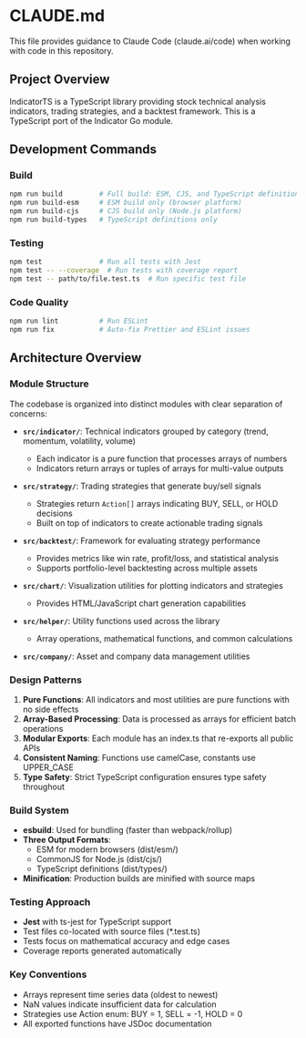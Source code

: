 # CLAUDE.md

This file provides guidance to Claude Code (claude.ai/code) when working with code in this repository.

## Project Overview

IndicatorTS is a TypeScript library providing stock technical analysis indicators, trading strategies, and a backtest framework. This is a TypeScript port of the Indicator Go module.

## Development Commands

### Build
```bash
npm run build         # Full build: ESM, CJS, and TypeScript definitions
npm run build-esm     # ESM build only (browser platform)
npm run build-cjs     # CJS build only (Node.js platform)
npm run build-types   # TypeScript definitions only
```

### Testing
```bash
npm test              # Run all tests with Jest
npm test -- --coverage  # Run tests with coverage report
npm test -- path/to/file.test.ts  # Run specific test file
```

### Code Quality
```bash
npm run lint          # Run ESLint
npm run fix           # Auto-fix Prettier and ESLint issues
```

## Architecture Overview

### Module Structure
The codebase is organized into distinct modules with clear separation of concerns:

- **`src/indicator/`**: Technical indicators grouped by category (trend, momentum, volatility, volume)
  - Each indicator is a pure function that processes arrays of numbers
  - Indicators return arrays or tuples of arrays for multi-value outputs

- **`src/strategy/`**: Trading strategies that generate buy/sell signals
  - Strategies return `Action[]` arrays indicating BUY, SELL, or HOLD decisions
  - Built on top of indicators to create actionable trading signals

- **`src/backtest/`**: Framework for evaluating strategy performance
  - Provides metrics like win rate, profit/loss, and statistical analysis
  - Supports portfolio-level backtesting across multiple assets

- **`src/chart/`**: Visualization utilities for plotting indicators and strategies
  - Provides HTML/JavaScript chart generation capabilities

- **`src/helper/`**: Utility functions used across the library
  - Array operations, mathematical functions, and common calculations

- **`src/company/`**: Asset and company data management utilities

### Design Patterns

1. **Pure Functions**: All indicators and most utilities are pure functions with no side effects
2. **Array-Based Processing**: Data is processed as arrays for efficient batch operations
3. **Modular Exports**: Each module has an index.ts that re-exports all public APIs
4. **Consistent Naming**: Functions use camelCase, constants use UPPER_CASE
5. **Type Safety**: Strict TypeScript configuration ensures type safety throughout

### Build System

- **esbuild**: Used for bundling (faster than webpack/rollup)
- **Three Output Formats**:
  - ESM for modern browsers (dist/esm/)
  - CommonJS for Node.js (dist/cjs/)
  - TypeScript definitions (dist/types/)
- **Minification**: Production builds are minified with source maps

### Testing Approach

- **Jest** with ts-jest for TypeScript support
- Test files co-located with source files (*.test.ts)
- Tests focus on mathematical accuracy and edge cases
- Coverage reports generated automatically

### Key Conventions

- Arrays represent time series data (oldest to newest)
- NaN values indicate insufficient data for calculation
- Strategies use Action enum: BUY = 1, SELL = -1, HOLD = 0
- All exported functions have JSDoc documentation